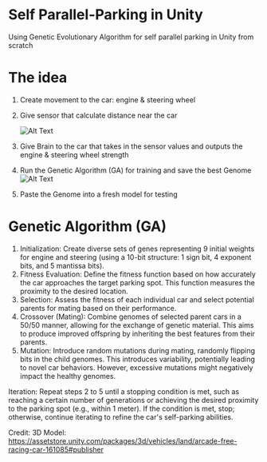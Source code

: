 # Self Parallel-Parking in Unity
Using Genetic Evolutionary Algorithm for self parallel parking in Unity from scratch

# The idea
1. Create movement to the car: engine & steering wheel
2. Give sensor that calculate distance near the car
   
   ![Alt Text](ReadMeAsset/Sensor.gif)
4. Give Brain to the car that takes in the sensor values and outputs the engine & steering wheel strength
5. Run the Genetic Algorithm (GA) for training and save the best Genome
   ![Alt Text](ReadMeAsset/Generation.gif)
7. Paste the Genome into a fresh model for testing

# Genetic Algorithm (GA)
1. Initialization: Create diverse sets of genes representing 9 initial weights for engine and steering (using a 10-bit structure: 1 sign bit, 4 exponent bits, and 5 mantissa bits).
2. Fitness Evaluation: Define the fitness function based on how accurately the car approaches the target parking spot. This function measures the proximity to the desired location.
3. Selection: Assess the fitness of each individual car and select potential parents for mating based on their performance.
4. Crossover (Mating): Combine genomes of selected parent cars in a 50/50 manner, allowing for the exchange of genetic material. This aims to produce improved offspring by inheriting the best features from their parents.
5. Mutation: Introduce random mutations during mating, randomly flipping bits in the child genomes. This introduces variability, potentially leading to novel car behaviors. However, excessive mutations might negatively impact the healthy genomes.

Iteration: Repeat steps 2 to 5 until a stopping condition is met, such as reaching a certain number of generations or achieving the desired proximity to the parking spot (e.g., within 1 meter). If the condition is met, stop; otherwise, continue iterating to refine the car's self-parking abilities.

Credit:
3D Model: https://assetstore.unity.com/packages/3d/vehicles/land/arcade-free-racing-car-161085#publisher
